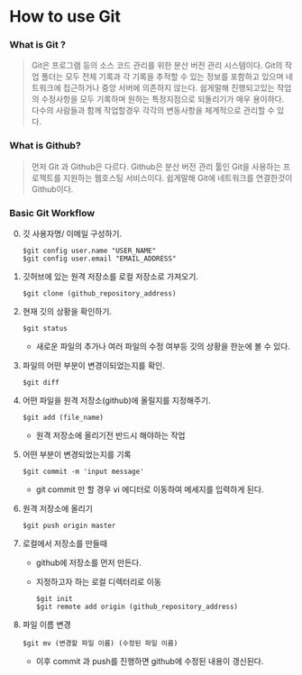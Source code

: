 # How to use Git

### What is Git ?


> Git은 프로그램 등의 소스 코드 관리를 위한 분산 버전 관리 시스템이다. Git의 작업 폴더는 모두 전체 기록과 각 기록을 추적할 수 있는 정보를 포함하고 있으며 네트워크에 접근하거나 중앙 서버에 의존하지 않는다. 쉽게말해 진행되고있는 작업의 수정사항을 모두 기록하며 원하는 특정지점으로 되돌리기가 매우 용이하다. 다수의 사람들과 함께 작업할경우 각각의 변동사항을 체계적으로 관리할 수 있다.




### What is Github?


> 먼저 Git 과 Github은 다르다. Github은 분산 버전 관리 툴인 Git을 사용하는 프로젝트를 지원하는 웹호스팅 서비스이다. 쉽게말해 Git에 네트워크를 연결한것이 Github이다.



### Basic Git Workflow

0. 깃 사용자명/ 이메일 구성하기.

   ```text
   $git config user.name "USER_NAME"
   $git config user.email "EMAIL_ADDRESS"
   ```


1. 깃허브에 있는 원격 저장소를 로컬 저장소로 가져오기.

    ```text
    $git clone (github_repository_address)
    ```

2. 현재 깃의 상황을 확인하기. 

    ```text
    $git status
    ```

    - 새로운 파일의 추가나 여러 파일의 수정 여부등 깃의 상황을 한눈에 볼 수 있다.

3. 파일의 어떤 부분이 변경이되었는지를 확인.

    ```text
    $git diff
    ```

4. 어떤 파일을 원격 저장소(github)에 올릴지를 지정해주기.

    ```text
    $git add (file_name)
    ```

    - 원격 저장소에 올리기전 반드시 해야하는 작업

5. 어떤 부분이 변경되었는지를 기록

    ```text
    $git commit -m 'input message'
    ```

    - git commit 만 할 경우 vi 에디터로 이동하여 메세지를 입력하게 된다. 

6. 원격 저장소에 올리기

    ```text
    $git push origin master
    ```

7. 로컬에서 저장소를 만들때

    - github에 저장소를 먼저 만든다.

    - 지정하고자 하는 로컬 디렉터리로 이동

      ```text
      $git init
      $git remote add origin (github_repository_address)
      ```



8. 파일 이름 변경

    ```text
    $git mv (변경할 파일 이름) (수정된 파일 이름)
    ```

    - 이후 commit 과 push를 진행하면 github에 수정된 내용이 갱신된다.

